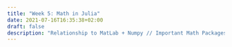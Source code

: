 ```yaml
---
title: "Week 5: Math in Julia"
date: 2021-07-16T16:35:38+02:00
draft: false
description: "Relationship to MatLab + Numpy // Important Math Packages // Statistics 101 // Vector & Matric Operations"
---
```




